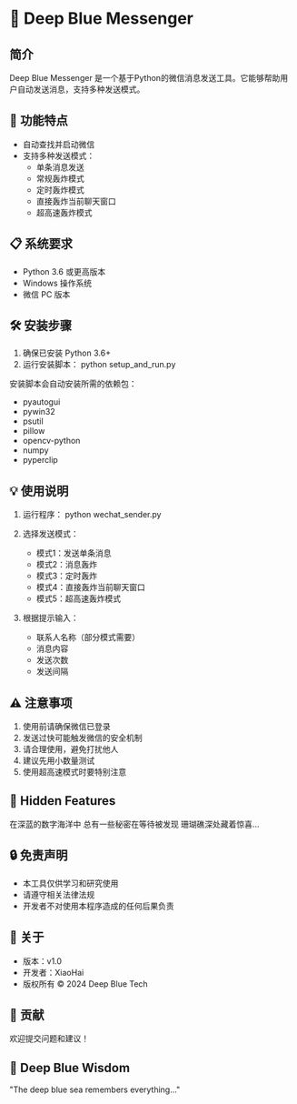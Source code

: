 # 🌊 Deep Blue Messenger

## 简介
Deep Blue Messenger 是一个基于Python的微信消息发送工具。它能够帮助用户自动发送消息，支持多种发送模式。

## 🚀 功能特点
- 自动查找并启动微信
- 支持多种发送模式：
  - 单条消息发送
  - 常规轰炸模式
  - 定时轰炸模式
  - 直接轰炸当前聊天窗口
  - 超高速轰炸模式

## 📋 系统要求
- Python 3.6 或更高版本
- Windows 操作系统
- 微信 PC 版本

## 🛠️ 安装步骤
1. 确保已安装 Python 3.6+
2. 运行安装脚本：
        python setup_and_run.py
        
安装脚本会自动安装所需的依赖包：
- pyautogui
- pywin32
- psutil
- pillow
- opencv-python
- numpy
- pyperclip

## 💡 使用说明
1. 运行程序：
    python wechat_sender.py


2. 选择发送模式：
   - 模式1：发送单条消息
   - 模式2：消息轰炸
   - 模式3：定时轰炸
   - 模式4：直接轰炸当前聊天窗口
   - 模式5：超高速轰炸模式

3. 根据提示输入：
   - 联系人名称（部分模式需要）
   - 消息内容
   - 发送次数
   - 发送间隔

## ⚠️ 注意事项
1. 使用前请确保微信已登录
2. 发送过快可能触发微信的安全机制
3. 请合理使用，避免打扰他人
4. 建议先用小数量测试
5. 使用超高速模式时要特别注意

## 🌊 Hidden Features
在深蓝的数字海洋中
总有一些秘密在等待被发现
珊瑚礁深处藏着惊喜...

## 🔒 免责声明
- 本工具仅供学习和研究使用
- 请遵守相关法律法规
- 开发者不对使用本程序造成的任何后果负责

## 🎨 关于
- 版本：v1.0
- 开发者：XiaoHai
- 版权所有 © 2024 Deep Blue Tech

## 🤝 贡献
欢迎提交问题和建议！

## 🌊 Deep Blue Wisdom
"The deep blue sea remembers everything..."